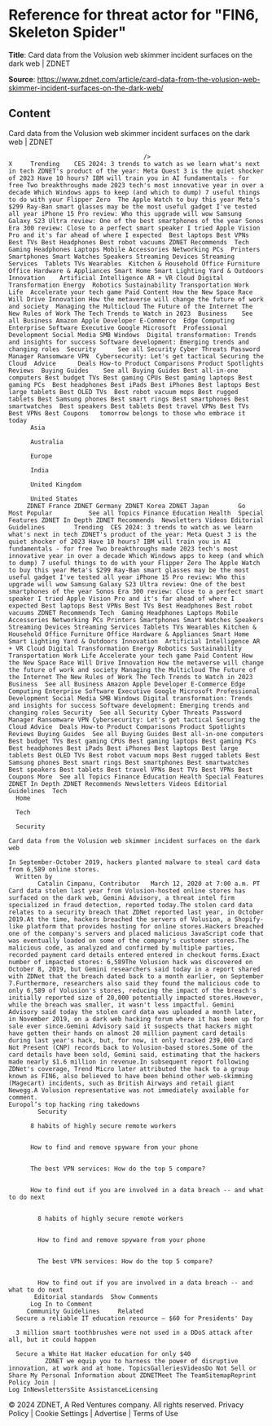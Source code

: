 # Reference for threat actor for "FIN6, Skeleton Spider"

**Title**: Card data from the Volusion web skimmer incident surfaces on the dark web | ZDNET

**Source**: https://www.zdnet.com/article/card-data-from-the-volusion-web-skimmer-incident-surfaces-on-the-dark-web/

## Content




Card data from the Volusion web skimmer incident surfaces on the dark web | ZDNET


                                         />                                                                                                                                                                                                     X     Trending    CES 2024: 3 trends to watch as we learn what's next in tech ZDNET's product of the year: Meta Quest 3 is the quiet shocker of 2023 Have 10 hours? IBM will train you in AI fundamentals - for free Two breakthroughs made 2023 tech's most innovative year in over a decade Which Windows apps to keep (and which to dump) 7 useful things to do with your Flipper Zero  The Apple Watch to buy this year Meta's $299 Ray-Ban smart glasses may be the most useful gadget I've tested all year iPhone 15 Pro review: Who this upgrade will wow Samsung Galaxy S23 Ultra review: One of the best smartphones of the year Sonos Era 300 review: Close to a perfect smart speaker I tried Apple Vision Pro and it's far ahead of where I expected  Best laptops Best VPNs Best TVs Best Headphones Best robot vacuums ZDNET Recommends  Tech    Gaming Headphones Laptops Mobile Accessories Networking PCs  Printers Smartphones Smart Watches Speakers Streaming Devices Streaming Services  Tablets TVs Wearables  Kitchen & Household Office Furniture Office Hardware & Appliances Smart Home Smart Lighting Yard & Outdoors  Innovation    Artificial Intelligence AR + VR Cloud Digital Transformation Energy  Robotics Sustainability Transportation Work Life  Accelerate your tech game Paid Content How the New Space Race Will Drive Innovation How the metaverse will change the future of work and society  Managing the Multicloud The Future of the Internet The New Rules of Work The Tech Trends to Watch in 2023  Business    See all Business Amazon Apple Developer E-Commerce  Edge Computing Enterprise Software Executive Google Microsoft  Professional Development Social Media SMB Windows  Digital transformation: Trends and insights for success Software development: Emerging trends and changing roles  Security      See all Security Cyber Threats Password Manager Ransomware VPN  Cybersecurity: Let's get tactical Securing the Cloud  Advice      Deals How-to Product Comparisons Product Spotlights Reviews  Buying Guides    See all Buying Guides Best all-in-one computers Best budget TVs Best gaming CPUs Best gaming laptops Best gaming PCs  Best headphones Best iPads Best iPhones Best laptops Best large tablets Best OLED TVs  Best robot vacuum mops Best rugged tablets Best Samsung phones Best smart rings Best smartphones Best smartwatches  Best speakers Best tablets Best travel VPNs Best TVs Best VPNs Best Coupons   tomorrow belongs to those who embrace it today       
          Asia
        
          Australia
        
          Europe
        
          India
        
          United Kingdom
        
          United States
         ZDNET France ZDNET Germany ZDNET Korea ZDNET Japan        Go  Most Popular          See all Topics Finance Education Health  Special Features ZDNET In Depth ZDNET Recommends  Newsletters Videos Editorial Guidelines        Trending  CES 2024: 3 trends to watch as we learn what's next in tech ZDNET's product of the year: Meta Quest 3 is the quiet shocker of 2023 Have 10 hours? IBM will train you in AI fundamentals - for free Two breakthroughs made 2023 tech's most innovative year in over a decade Which Windows apps to keep (and which to dump) 7 useful things to do with your Flipper Zero The Apple Watch to buy this year Meta's $299 Ray-Ban smart glasses may be the most useful gadget I've tested all year iPhone 15 Pro review: Who this upgrade will wow Samsung Galaxy S23 Ultra review: One of the best smartphones of the year Sonos Era 300 review: Close to a perfect smart speaker I tried Apple Vision Pro and it's far ahead of where I expected Best laptops Best VPNs Best TVs Best Headphones Best robot vacuums ZDNET Recommends Tech  Gaming Headphones Laptops Mobile Accessories Networking PCs Printers Smartphones Smart Watches Speakers Streaming Devices Streaming Services Tablets TVs Wearables Kitchen & Household Office Furniture Office Hardware & Appliances Smart Home Smart Lighting Yard & Outdoors Innovation  Artificial Intelligence AR + VR Cloud Digital Transformation Energy Robotics Sustainability Transportation Work Life Accelerate your tech game Paid Content How the New Space Race Will Drive Innovation How the metaverse will change the future of work and society Managing the Multicloud The Future of the Internet The New Rules of Work The Tech Trends to Watch in 2023 Business  See all Business Amazon Apple Developer E-Commerce Edge Computing Enterprise Software Executive Google Microsoft Professional Development Social Media SMB Windows Digital transformation: Trends and insights for success Software development: Emerging trends and changing roles Security  See all Security Cyber Threats Password Manager Ransomware VPN Cybersecurity: Let's get tactical Securing the Cloud Advice  Deals How-to Product Comparisons Product Spotlights Reviews Buying Guides  See all Buying Guides Best all-in-one computers Best budget TVs Best gaming CPUs Best gaming laptops Best gaming PCs Best headphones Best iPads Best iPhones Best laptops Best large tablets Best OLED TVs Best robot vacuum mops Best rugged tablets Best Samsung phones Best smart rings Best smartphones Best smartwatches Best speakers Best tablets Best travel VPNs Best TVs Best VPNs Best Coupons More  See all Topics Finance Education Health Special Features ZDNET In Depth ZDNET Recommends Newsletters Videos Editorial Guidelines  Tech     
      Home
    
      Tech
    
      Security
      
    Card data from the Volusion web skimmer incident surfaces on the dark web
   
    In September-October 2019, hackers planted malware to steal card data from 6,589 online stores.
      Written by 
            Catalin Cimpanu, Contributor   March 12, 2020 at 7:00 a.m. PT                          Card data stolen last year from Volusion-hosted online stores has surfaced on the dark web, Gemini Advisory, a threat intel firm specialized in fraud detection, reported today.The stolen card data relates to a security breach that ZDNet reported last year, in October 2019.At the time, hackers breached the servers of Volusion, a Shopify-like platform that provides hosting for online stores.Hackers breached one of the company's servers and placed malicious JavaScript code that was eventually loaded on some of the company's customer stores.The malicious code, as analyzed and confirmed by multiple parties, recorded payment card details entered entered in checkout forms.Exact number of impacted stores: 6,589The Volusion hack was discovered on October 8, 2019, but Gemini researchers said today in a report shared with ZDNet that the breach dated back to a month earlier, on September 7.Furthermore, researchers also said they found the malicious code to only 6,589 of Volusion's stores, reducing the impact of the breach's initially reported size of 20,000 potentially impacted stores.However, while the breach was smaller, it wasn't less impactful. Gemini Advisory said today the stolen card data was uploaded a month later, in November 2019, on a dark web hacking forum where it has been up for sale ever since.Gemini Advisory said it suspects that hackers might have gotten their hands on almost 20 million payment card details during last year's hack, but, for now, it only tracked 239,000 Card Not Present (CNP) records back to Volusion-based stores.Some of the card details have been sold, Gemini said, estimating that the hackers made nearly $1.6 million in revenue.In subsequent report following ZDNet's coverage, Trend Micro later attributed the hack to a group known as FIN6, also believed to have been behind other web-skimming (Magecart) incidents, such as British Airways and retail giant Newegg.A Volusion representative was not immediately available for comment.
    Europol’s top hacking ring takedowns
            Security    

          8 habits of highly secure remote workers
         

          How to find and remove spyware from your phone
         

          The best VPN services: How do the top 5 compare?
         

          How to find out if you are involved in a data breach -- and what to do next
            

            8 habits of highly secure remote workers
           

            How to find and remove spyware from your phone
           

            The best VPN services: How do the top 5 compare?
           

            How to find out if you are involved in a data breach -- and what to do next
           Editorial standards  Show Comments  
          Log In to Comment
         Community Guidelines     Related   
      Secure a reliable IT education resource — $60 for Presidents' Day
      
      3 million smart toothbrushes were not used in a DDoS attack after all, but it could happen
      
      Secure a White Hat Hacker education for only $40
              ZDNET we equip you to harness the power of disruptive innovation, at work and at home. TopicsGalleriesVideosDo Not Sell or Share My Personal Information about ZDNETMeet The TeamSitemapReprint Policy Join |
    Log InNewslettersSite AssistanceLicensing     
  © 2024 ZDNET, A Red Ventures company. All rights reserved.
 Privacy Policy |
  Cookie Settings |
  Advertise |
  Terms of Use 


